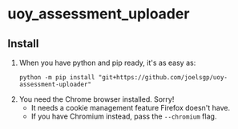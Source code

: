 # uoy_assessment_uploader

## Install
1. When you have python and pip ready, it's as easy as:
    ```shell
    python -m pip install "git+https://github.com/joelsgp/uoy-assessment-uploader"
    ```
2. You need the Chrome browser installed. Sorry!
    - It needs a cookie management feature Firefox doesn't have.
    - If you have Chromium instead, pass the `--chromium` flag.